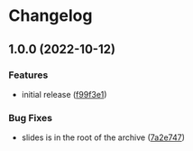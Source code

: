 # Changelog

## 1.0.0 (2022-10-12)


### Features

* initial release ([f99f3e1](https://www.github.com/airtonix/asdf-slides/commit/f99f3e1d6e566a7f4a9dc2b3834803bcff9c790c))


### Bug Fixes

* slides is in the root of the archive ([7a2e747](https://www.github.com/airtonix/asdf-slides/commit/7a2e74724f400233c8ae67c4c2260650fcfa4cab))
